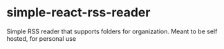 # simple-react-rss-reader
 Simple RSS reader that supports folders for organization. Meant to be self hosted, for personal use
